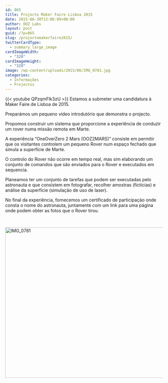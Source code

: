 ```yaml
---
id: 865
title: Projecto Maker Faire Lisboa 2015
date: 2015-06-30T13:06:09+00:00
author: OOZ Labs
layout: post
guid: /?p=865
slug: /projectomakerfaire2015/
twitterCardType:
  - summary_large_image
cardImageWidth:
  - "320"
cardImageHeight:
  - "320"
image: /wp-content/uploads/2015/06/IMG_0781.jpg
categories:
  - Informações
  - Projectos
---
```


{{< youtube QPzqmFlk3zU >}}
Estamos a submeter uma candidatura à Maker Faire de Lisboa de 2015.

Preparámos um pequeno vídeo introdutório que demonstra o projecto.



Propomos construir um sistema que proporcione a experiência de conduzir um rover numa missão remota em Marte.

A experiência &#8220;OneOverZero 2 Mars (OOZ2MARS)&#8221; consiste em permitir que os visitantes controlem um pequeno Rover num espaço fechado que simula a superfície de Marte.

O controlo do Rover não ocorre em tempo real, mas sim elaborando um conjunto de comandos que são enviados para o Rover e executados em sequencia.

Planeamos ter um conjunto de tarefas que podem ser executadas pelo astronauta e que consistem em fotografar, recolher amostras (ficticias) e análise da superfície (simulação de uso de laser).

No final da experiência, fornecemos um certificado de participação onde consta o nome do astronauta, juntamente com um link para uma página onde podem obter as fotos que o Rover tirou.

&nbsp;

[<img class="aligncenter size-large wp-image-872" src="/wp-content/uploads/2015/06/IMG_0781-1024x768.jpg" alt="IMG_0781" width="640" height="480" srcset="/wp-content/uploads/2015/06/IMG_0781-1024x768.jpg 1024w, /wp-content/uploads/2015/06/IMG_0781-300x225.jpg 300w, /wp-content/uploads/2015/06/IMG_0781-280x210.jpg 280w, /wp-content/uploads/2015/06/IMG_0781.jpg 1600w" sizes="(max-width: 640px) 100vw, 640px" />](/wp-content/uploads/2015/06/IMG_0781.jpg)